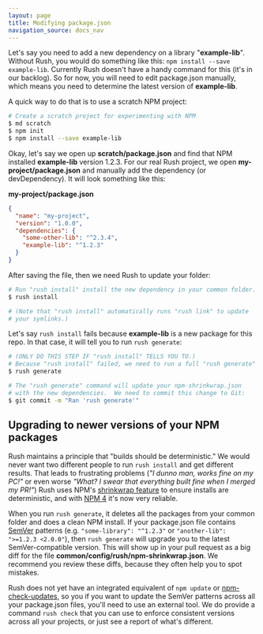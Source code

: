 ```yaml
---
layout: page
title: Modifying package.json
navigation_source: docs_nav
---
```


Let's say you need to add a new dependency on a library "**example-lib**".  Without Rush, you would do something like this:  `npm install --save example-lib`.  Currently Rush doesn't have a handy command for this (it's in our backlog).  So for now, you will need to edit package.json manually, which means you need to determine the latest version of **example-lib**.

A quick way to do that is to use a scratch NPM project:
```sh
# Create a scratch project for experimenting with NPM
$ md scratch
$ npm init
$ npm install --save example-lib
```

Okay, let's say we open up **scratch/package.json** and find that NPM installed **example-lib** version 1.2.3.  For our real Rush project, we open **my-project/package.json** and manually add the dependency (or devDependency).  It will look something like this:

**my-project/package.json**
```json
{
  "name": "my-project",
  "version": "1.0.0",
  "dependencies": {
    "some-other-lib": "^2.3.4",
    "example-lib": "^1.2.3"
  }
}

```

After saving the file, then we need Rush to update your folder:

```sh
# Run "rush install" install the new dependency in your common folder.
$ rush install

# (Note that "rush install" automatically runs "rush link" to update
# your symlinks.)
```

Let's say `rush install` fails because **example-lib** is a new package for this repo.  In that case, it will tell you to run `rush generate`:

```sh
# (ONLY DO THIS STEP IF "rush install" TELLS YOU TO.)
# Because "rush install" failed, we need to run a full "rush generate"
$ rush generate

# The "rush generate" command will update your npm-shrinkwrap.json
# with the new dependencies.  We need to commit this change to Git:
$ git commit -m "Ran 'rush generate'"

```

## Upgrading to newer versions of your NPM packages

Rush maintains a principle that "builds should be deterministic."  We would never want two different people to run `rush install` and get different results.  That leads to frustrating problems (_"I dunno man, works fine on my PC!"_ or even worse _"What? I swear that everything built fine when I merged my PR!"_)  Rush uses NPM's [shrinkwrap feature](https://docs.npmjs.com/cli/shrinkwrap) to ensure installs are deterministic, and with [NPM 4](https://github.com/nodejs/node/blob/master/deps/npm/CHANGELOG.md#no-more-partial-shrinkwraps-breaking) it's now very reliable.

When you run `rush generate`, it deletes all the packages from your common folder and does a clean NPM install.  If your package.json file contains [SemVer](http://semver.org/) patterns (e.g. `"some-library": "^1.2.3"` or `"another-lib": ">=1.2.3 <2.0.0"`), then `rush generate` will upgrade you to the latest SemVer-compatible version.  This will show up in your pull request as a big diff for the file **common/config/rush/npm-shrinkwrap.json**.  We recommend you review these diffs, because they often help you to spot mistakes.

Rush does not yet have an integrated equivalent of `npm update` or [npm-check-updates](https://www.npmjs.com/package/npm-check-updates), so you if you want to update the SemVer patterns across all your package.json files, you'll need to use an external tool.  We do provide a command `rush check` that you can use to enforce consistent versions across all your projects, or just see a report of what's different.
